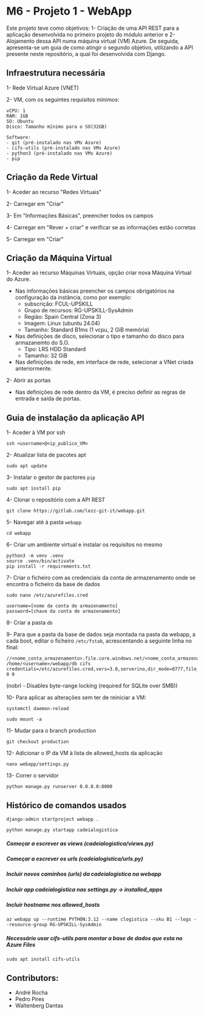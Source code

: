 # M6 - Projeto 1 - WebApp

Este projeto teve como objetivos: 1- Criação de uma API REST para a aplicação desenvolvida no primeiro projeto do módulo anterior e 2- Alojamento dessa API numa máquina virtual (VM) Azure. De seguida, apresenta-se um guia de como atingir o segundo objetivo, utilizando a API presente neste repositório, a qual foi desenvolvida com Django.

## Infraestrutura necessária

1- Rede Virtual Azure (VNET)

2- VM, com os seguintes requisitos mínimos:

    vCPU: 1
    RAM: 1GB
    SO: Ubuntu
    Disco: Tamanho mínimo para o SO(32GB)

    Software: 
    - git (pré-instalado nas VMs Azure)
    - cifs-utils (pré-instalado nas VMs Azure)
    - python3 (pré-instalado nas VMs Azure)
    - pip

## Criação da Rede Virtual
1- Aceder ao recurso "Redes Virtuais"

2- Carregar em "Criar"

3- Em "Informações Básicas", preencher todos os campos

4- Carregar em "Rever + criar" e verificar se as informações estão corretas

5- Carregar em "Criar"

## Criação da Máquina Virtual

1- Aceder ao recurso Máquinas Virtuais, opção criar nova Máquina Virtual do Azure.

 - Nas informações básicas preencher os campos obrigatórios na configuração da instância, como por exemplo:
    - subscrição: FCUL-UPSKILL
    - Grupo de recursos: RG-UPSKILL-SysAdmin 
    - Região: Spain Central (Zona 3)
    - Imagem: Linux (ubuntu 24.04)
    - Tamanho: Standard B1ms (1 vcpu, 2 GiB memória)
 - Nas definições de disco, selecionar o tipo e tamanho do disco para armazanemto do S.O.
    - Tipo: LRS HDD Standard
    - Tamanho: 32 GiB
 - Nas definições de rede, em interface de rede, selecionar a VNet criada anteriormente.  

2- Abrir as portas

- Nas definições de rede dentro da VM, é preciso definir as regras de entrada e saída de portas.

## Guia de instalação da aplicação API

1- Aceder à VM por ssh
```
ssh <username>@<ip_publico_VM>
```

2- Atualizar lista de pacotes apt
``` 
sudo apt update
```

3- Instalar o gestor de pactores ``pip``
``` 
sudo apt install pip
```

4- Clonar o repositório com a API REST
``` 
git clone https://gitlab.com/lezz-git-it/webapp.git
```

5- Navegar até à pasta ``webapp``
```
cd webapp
```

6- Criar um ambiente virtual e instalar os requisitos no mesmo

```
python3 -m venv .venv
source .venv/bin/activate
pip install -r requirements.txt
```

7- Criar o ficheiro com as credenciais da conta de armazenamento onde se encontra o ficheiro da base de dados
```
sudo nano /etc/azurefiles.cred
```
```
username=[nome da conta de armazenamento]
password=[chave da conta de armazenamento]
```
8- Criar a pasta ``db``

9- Para que a pasta da base de dados seja montada na pasta da webapp, a cada boot, editar o ficheiro ``/etc/fstab``, acrescentando a seguinte linha no final:
```
//<nome_conta_armazenamento>.file.core.windows.net/<nome_conta_armazenamento>/db /home/<username>/webapp/db cifs credentials=/etc/azurefiles.cred,vers=3.0,serverino,dir_mode=0777,file_mode=0777,nobrl 0 0
```
(nobrl - Disables byte-range locking (required for SQLite over SMB))

10- Para aplicar as alterações sem ter de reiniciar a VM:
```
systemctl daemon-reload
```
```
sudo mount -a
```

11- Mudar para o branch production
```
git checkout production
```

12- Adicionar o IP da VM à lista de allowed_hosts da aplicação
```
nano webapp/settings.py
```


13- Correr o servidor
```
python manage.py runserver 0.0.0.0:8000
```


## Histórico de comandos usados
```
django-admin startproject webapp .
```

```
python manage.py startapp cadeialogistica
```

##### Começar a escrever as views (cadeialogistica/views.py)

##### Começar a escrever os urls (cadeialogistica/urls.py)

##### Incluir novos caminhos (urls) da cadeialogistica na webapp

##### Incluir app cadeialogistica nas settings.py -> installed_apps

##### Incluir hostname nos allowed_hosts

```
az webapp up --runtime PYTHON:3.12 --name clogistica --sku B1 --logs --resource-group RG-UPSKILL-SysAdmin
```

##### Necessário usar cifs-utils para montar a base de dados que esta no Azure Files

```
sudo apt install cifs-utils
```






## Contributors:
- André Rocha
- Pedro Pires
- Waltenberg Dantas